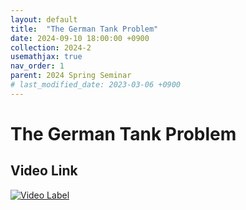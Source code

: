 ```yaml
---
layout: default
title:  "The German Tank Problem"
date: 2024-09-10 18:00:00 +0900
collection: 2024-2
usemathjax: true
nav_order: 1
parent: 2024 Spring Seminar
# last_modified_date: 2023-03-06 +0900
---
```

# The German Tank Problem
<!-- ## <center> Abstract </center>
Francis Guthrie claimed in 1852 the four color problem. We
proof two essential lemmas and then solve six color problem. We expand
the proof of six color problem into five, four color problem. Kempe
published this proof in 1879. However the flaw was discovered in 1890
by Heawood. Although flawed, Kempe’s idea was used as one of a basic
tool. -->
## Video Link

[![Video Label](https://img.youtube.com/vi/cu9QIO633M4/hqdefault.jpg)](https://youtu.be/cu9QIO633M4?feature=shared)

<!-- ## PDF Download -->

<!-- <a target='_blank' href='../2024-1/2024-1_download/crime.pdf'>Crime PDF</a> -->